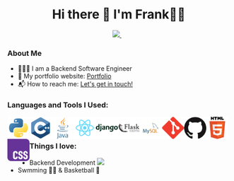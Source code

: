 <h1 align='center'>
  Hi there 👋 I'm Frank👨‍💻
</h1>

<p align='center'>
  <a href="https://www.linkedin.com/in/yifanwang5">
    <img src="https://img.shields.io/badge/LinkedIn-0077B5?style=for-the-badge&logo=linkedin&logoColor=white" />    
  </a>&nbsp;&nbsp;
</p>

### About Me
- 👨🏻‍💻 I am a Backend Software Engineer
- 🎯 My portfolio website: [Portfolio](https://yifanwang3744.github.io)
- 📬 How to reach me: [Let's get in touch!](https://www.linkedin.com/in/yifanwang5)

### Languages and Tools I Used: 
<img align="left" alt="HTML5" width="50px" src="https://raw.githubusercontent.com/github/explore/80688e429a7d4ef2fca1e82350fe8e3517d3494d/topics/python/python.png" />
<img align="left" alt="HTML5" width="50px" src="https://raw.githubusercontent.com/github/explore/80688e429a7d4ef2fca1e82350fe8e3517d3494d/topics/cpp/cpp.png" />
<img align="left" alt="HTML5" width="50px" src="https://raw.githubusercontent.com/github/explore/80688e429a7d4ef2fca1e82350fe8e3517d3494d/topics/java/java.png" />
<img align="left" alt="HTML5" width="50px" src="https://raw.githubusercontent.com/github/explore/80688e429a7d4ef2fca1e82350fe8e3517d3494d/topics/react/react.png" />
<img align="left" alt="HTML5" width="50px" src="https://raw.githubusercontent.com/github/explore/80688e429a7d4ef2fca1e82350fe8e3517d3494d/topics/django/django.png" />
<img align="left" alt="HTML5" width="50px" src="https://raw.githubusercontent.com/github/explore/80688e429a7d4ef2fca1e82350fe8e3517d3494d/topics/flask/flask.png" />
<img align="left" alt="SQL" width="50px" src="https://raw.githubusercontent.com/github/explore/80688e429a7d4ef2fca1e82350fe8e3517d3494d/topics/mysql/mysql.png" />
<img align="left" alt="Git" width="50px" src="https://raw.githubusercontent.com/github/explore/80688e429a7d4ef2fca1e82350fe8e3517d3494d/topics/git/git.png" />
<img align="left" alt="GitHub" width="50px" src="https://raw.githubusercontent.com/github/explore/78df643247d429f6cc873026c0622819ad797942/topics/github/github.png"/>
<img align="left" alt="HTML5" width="50px" src="https://raw.githubusercontent.com/github/explore/80688e429a7d4ef2fca1e82350fe8e3517d3494d/topics/html/html.png" />
<img align="left" alt="CSS3" width="50px" src="https://raw.githubusercontent.com/github/explore/80688e429a7d4ef2fca1e82350fe8e3517d3494d/topics/css/css.png" />

<br>
<br>

### Things I love:
- Backend Development <img src="https://media.giphy.com/media/WUlplcMpOCEmTGBtBW/giphy.gif" width="30"> 
- Swmming 🏊‍♂️ & Basketball 🏀 

<!-- <p align="center">
  <img src="https://github.com/YifanWang3744/snake-game/blob/output/github-snake.svg" alt="animated" />
</p> -->
